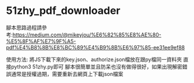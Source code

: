 # 51zhy_pdf_downloader

腳本思路過程請參考:https://medium.com/@mikeyjou/%E6%82%85%E8%AE%80-%E5%8F%AF%E7%9F%A5-pdf%E4%B8%8B%E8%BC%89%E4%B9%8B%E6%97%85-ee31ee9ef88


使用方法:
將JS下載下來的key.json、authorize.json檔放在跟py檔同一資料夾
直接python3 51zhy.py即可
腳本很簡單並且防呆也沒有做得很好，如果出現解密錯誤通常是授權過期，需要重新去網頁上下載json檔案
